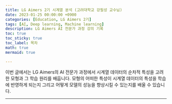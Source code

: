 ```yaml
---
title: LG Aimers 2기 시계열 분석 (고려대학교 강필성 교수님)
date: 2023-01-25 00:00:00 +0900
categories: [Education, LG Aimers 2기]
tags: [AI, Deep learning, Machine learning]
description: LG Aimers AI 전문가 과정 강의 기록
toc: true
toc_sticky: true
toc_label: 목차
math: true
mermaid: true

---
```


이번 글에서는 LG Aimers의 AI 전문가 과정에서 시계열 데이터의 순차적 특성을 고려한 모형과 그 학습 원리를 배웁니다. 모형의 어떠한 특성이 시계열 데이터의 특성을 학습에 반영하게 되는지 그리고 어떻게 모델의 성능을 향상시킬 수 있는지를 배울 수 있습니다.

---